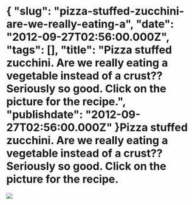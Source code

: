 {
    "slug": "pizza-stuffed-zucchini-are-we-really-eating-a",
    "date": "2012-09-27T02:56:00.000Z",
    "tags": [],
    "title": "Pizza stuffed zucchini. Are we really eating a vegetable instead of a crust?? Seriously so good. Click on the picture for the recipe.",
    "publishdate": "2012-09-27T02:56:00.000Z"
}Pizza stuffed zucchini. Are we really eating a vegetable instead of a crust?? Seriously so good. Click on the picture for the recipe.
=====================================================================================================================================




![](/images/tumblr_mazmuzyWCm1rwd7xgo1_1280.jpg)

